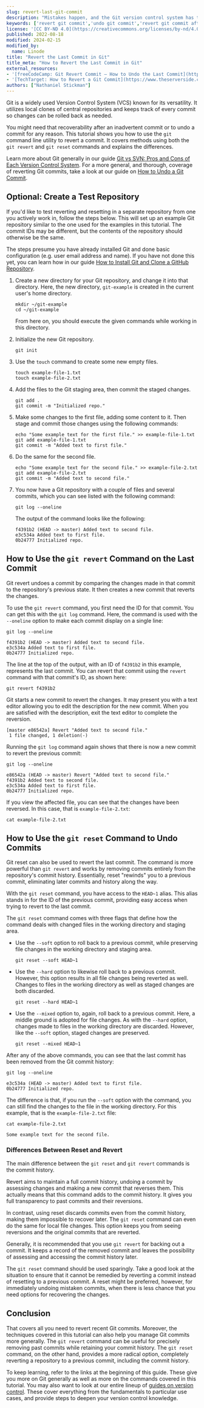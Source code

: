 ```yaml
---
slug: revert-last-git-commit
description: "Mistakes happen, and the Git version control system has tools to help you navigate them. In this tutorial, learn two methods to undo your most recent Git commit, what sets the methods apart, and when to use them."
keywords: ['revert git commit','undo git commit','revert git commit after push']
license: '[CC BY-ND 4.0](https://creativecommons.org/licenses/by-nd/4.0)'
published: 2022-08-18
modified: 2024-02-15
modified_by:
  name: Linode
title: "Revert the Last Commit in Git"
title_meta: "How to Revert the Last Commit in Git"
external_resources:
- '[freeCodeCamp: Git Revert Commit – How to Undo the Last Commit](https://www.freecodecamp.org/news/git-revert-commit-how-to-undo-the-last-commit/)'
- '[TechTarget: How to Revert a Git Commit](https://www.theserverside.com/tutorial/How-to-git-revert-a-commit-A-simple-undo-changes-example)'
authors: ["Nathaniel Stickman"]
---
```


Git is a widely used Version Control System (VCS) known for its versatility. It utilizes local clones of central repositories and keeps track of every commit so changes can be rolled back as needed.

You might need that recoverability after an inadvertent commit or to undo a commit for any reason. This tutorial shows you how to use the `git` command line utility to revert a commit. It covers methods using both the `git revert` and `git reset` commands and explains the differences.

Learn more about Git generally in our guide [Git vs SVN: Pros and Cons of Each Version Control System](/docs/guides/svn-vs-git/#what-is-the-git-version-control-system). For a more general, and thorough, coverage of reverting Git commits, take a look at our guide on [How to Undo a Git Commit](/docs/guides/how-to-undo-git-commit/).

## Optional: Create a Test Repository

If you'd like to test reverting and resetting in a separate repository from one you actively work in, follow the steps below. This will set up an example Git repository similar to the one used for the examples in this tutorial. The commit IDs may be different, but the contents of the repository should otherwise be the same.

The steps presume you have already installed Git and done basic configuration (e.g. user email address and name). If you have not done this yet, you can learn how in our guide [How to Install Git and Clone a GitHub Repository](/docs/guides/how-to-install-git-and-clone-a-github-repository/).

1.  Create a new directory for your Git repository, and change it into that directory. Here, the new directory, `git-example` is created in the current user's home directory.

    ```command
    mkdir ~/git-example
    cd ~/git-example
    ```

    From here on, you should execute the given commands while working in this directory.

1.  Initialize the new Git repository.

    ```command
    git init
    ```

1.  Use the `touch` command to create some new empty files.

    ```command
    touch example-file-1.txt
    touch example-file-2.txt
    ```

1.  Add the files to the Git staging area, then commit the staged changes.

    ```command
    git add .
    git commit -m "Initialized repo."
    ```

1.  Make some changes to the first file, adding some content to it. Then stage and commit those changes using the following commands:

    ```command
    echo "Some example text for the first file." >> example-file-1.txt
    git add example-file-1.txt
    git commit -m "Added text to first file."
    ```

1.  Do the same for the second file.

    ```command
    echo "Some example text for the second file." >> example-file-2.txt
    git add example-file-2.txt
    git commit -m "Added text to second file."
    ```

1.  You now have a Git repository with a couple of files and several commits, which you can see listed with the following command:

    ```command
    git log --oneline
    ```

    The output of the command looks like the following:

    ```output
    f4391b2 (HEAD -> master) Added text to second file.
    e3c534a Added text to first file.
    0b24777 Initialized repo.
    ```

## How to Use the `git revert` Command on the Last Commit

Git revert undoes a commit by comparing the changes made in that commit to the repository's previous state. It then creates a new commit that reverts the changes.

To use the `git revert` command, you first need the ID for that commit. You can get this with the `git log` command. Here, the command is used with the `--oneline` option to make each commit display on a single line:

```command
git log --oneline
```

```output
f4391b2 (HEAD -> master) Added text to second file.
e3c534a Added text to first file.
0b24777 Initialized repo.
```

The line at the top of the output, with an ID of `f4391b2` in this example, represents the last commit. You can revert that commit using the `revert` command with that commit's ID, as shown here:

```command
git revert f4391b2
```

Git starts a new commit to revert the changes. It may present you with a text editor allowing you to edit the description for the new commit. When you are satisfied with the description, exit the text editor to complete the reversion.

```output
[master e86542a] Revert "Added text to second file."
 1 file changed, 1 deletion(-)
```

Running the `git log` command again shows that there is now a new commit to revert the previous commit:

```command
git log --oneline
```

```output
e86542a (HEAD -> master) Revert "Added text to second file."
f4391b2 Added text to second file.
e3c534a Added text to first file.
0b24777 Initialized repo.
```

If you view the affected file, you can see that the changes have been reversed. In this case, that is `example-file-2.txt`:

```command
cat example-file-2.txt
```

## How to Use the `git reset` Command to Undo Commits

Git reset can also be used to revert the last commit. The command is more powerful than `git revert` and works by removing commits entirely from the repository's commit history. Essentially, reset "rewinds" you to a previous commit, eliminating later commits and history along the way.

With the `git reset` command, you have access to the `HEAD~1` alias. This alias stands in for the ID of the previous commit, providing easy access when trying to revert to the last commit.

The `git reset` command comes with three flags that define how the command deals with changed files in the working directory and staging area.

-   Use the `--soft` option to roll back to a previous commit, while preserving file changes in the working directory and staging area.

    ```command
    git reset --soft HEAD~1
    ```

-   Use the `--hard` option to likewise roll back to a previous commit. However, this option results in all file changes being reverted as well. Changes to files in the working directory as well as staged changes are both discarded.

    ```command
    git reset --hard HEAD~1
    ```

-   Use the `--mixed` option to, again, roll back to a previous commit. Here, a middle ground is adopted for file changes. As with the `--hard` option, changes made to files in the working directory are discarded. However, like the `--soft` option, staged changes are preserved.

    ```command
    git reset --mixed HEAD~1
    ```

After any of the above commands, you can see that the last commit has been removed from the Git commit history:

```command
git log --oneline
```

```output
e3c534a (HEAD -> master) Added text to first file.
0b24777 Initialized repo.
```

The difference is that, if you run the `--soft` option with the command, you can still find the changes to the file in the working directory. For this example, that is the `example-file-2.txt` file:

```command
cat example-file-2.txt
```

```output
Some example text for the second file.
```

### Differences Between Reset and Revert

The main difference between the `git reset` and `git revert` commands is the commit history.

Revert aims to maintain a full commit history, undoing a commit by assessing changes and making a new commit that reverses them. This actually means that this command adds to the commit history. It gives you full transparency to past commits and their reversions.

In contrast, using reset discards commits even from the commit history, making them impossible to recover later. The `git reset` command can even do the same for local file changes. This option keeps you from seeing reversions and the original commits that are reverted.

Generally, it is recommended that you use `git revert` for backing out a commit. It keeps a record of the removed commit and leaves the possibility of assessing and accessing the commit history later.

The `git reset` command should be used sparingly. Take a good look at the situation to ensure that it cannot be remedied by reverting a commit instead of resetting to a previous commit. A reset might be preferred, however, for immediately undoing mistaken commits, when there is less chance that you need options for recovering the changes.

## Conclusion

That covers all you need to revert recent Git commits. Moreover, the techniques covered in this tutorial can also help you manage Git commits more generally. The `git revert` command can be useful for precisely removing past commits while retaining your commit history. The `git reset` command, on the other hand, provides a more radical option, completely reverting a repository to a previous commit, including the commit history.

To keep learning, refer to the links at the beginning of this guide. These give you more on Git generally as well as more on the commands covered in this tutorial. You may also want to look at our entire lineup of [guides on version control](/docs/guides/development/version-control/). These cover everything from the fundamentals to particular use cases, and provide steps to deepen your version control knowledge.